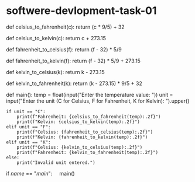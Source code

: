 # softwere-devlopment-task-01
def celsius_to_fahrenheit(c):
    return (c * 9/5) + 32

def celsius_to_kelvin(c):
    return c + 273.15

def fahrenheit_to_celsius(f):
    return (f - 32) * 5/9

def fahrenheit_to_kelvin(f):
    return (f - 32) * 5/9 + 273.15

def kelvin_to_celsius(k):
    return k - 273.15

def kelvin_to_fahrenheit(k):
    return (k - 273.15) * 9/5 + 32

def main():
    temp = float(input("Enter the temperature value: "))
    unit = input("Enter the unit (C for Celsius, F for Fahrenheit, K for Kelvin): ").upper()

    if unit == "C":
        print(f"Fahrenheit: {celsius_to_fahrenheit(temp):.2f}")
        print(f"Kelvin: {celsius_to_kelvin(temp):.2f}")
    elif unit == "F":
        print(f"Celsius: {fahrenheit_to_celsius(temp):.2f}")
        print(f"Kelvin: {fahrenheit_to_kelvin(temp):.2f}")
    elif unit == "K":
        print(f"Celsius: {kelvin_to_celsius(temp):.2f}")
        print(f"Fahrenheit: {kelvin_to_fahrenheit(temp):.2f}")
    else:
        print("Invalid unit entered.")

if _name_ == "_main_":
    main()
